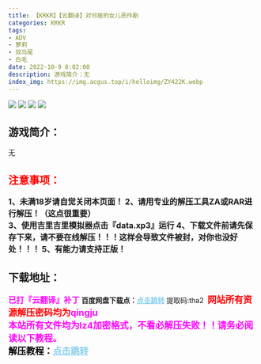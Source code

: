 ```yaml
---
title: 【KRKR】【云翻译】对邻居的女儿恶作剧
categories: KRKR
tags:
- ADV
- 萝莉
- 双马尾
- 白毛
date: 2022-10-9 8:02:00
description: 游戏简介：无
index_img: https://img.acgus.top/i/helloimg/ZY422K.webp
---
```

![](https://img.acgus.top/i/helloimg/ZY422K.webp)
![](https://img.acgus.top/i/helloimg/ZY4TKb.webp)
![](https://img.acgus.top/i/helloimg/ZY49Fo.webp)
![](https://img.acgus.top/i/helloimg/ZY4OiD.webp)
## 游戏简介：
无
<br>





## <font color=#FF0000 >注意事项：</font>
<font size=3><b>1、未满18岁请自觉关闭本页面！
2、请用专业的解压工具ZA或RAR进行解压！（这点很重要）           
3、使用吉里吉里模拟器点击『data.xp3』运行
4、下载文件前请先保存下来，请不要在线解压！！！这样会导致文件被封，对你也没好处！！！
5、有能力请支持正版！</b></font>

## 下载地址：
<font color=#FF00FF size=3>**已打『云翻译』补丁**</font>
<b>百度网盘下载点：</b><a href="https://pan.baidu.com/s/1-4oC8_kWdxAbwvwmKqyW_Q?pwd=tha2" style="color: #87CEEB;"><b>点击跳转</b></a> 提取码:tha2
<a style="padding: 0" href="https://post.qingju.org/AD/"><img style="max-width:100%" src="https://img.acgus.top/i/2024/07/478f689b8021d8d499ab43d21acf137a.gif" alt=""></a>
<b><font color=#FF0000 size=4>网站所有资源解压密码均为</b></font><b><font color=#FF00FF size=4>qingju</font><font color=#FF0000 ></font></b><br><b><font color=#FF00FF size=4>本站所有文件均为lz4加密格式，不看必解压失败！！请务必阅读以下教程。</b></font><br><b><font color=#000 size=4>解压教程：</b><a href="https://post.qingju.org/tutorial/000/" style="color: #87CEEB;"><b>点击跳转</b></a>